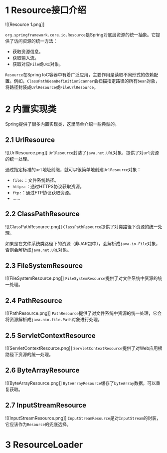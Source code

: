 # 1 Resource接口介绍
![[Resource 1.png]]

`org.springframework.core.io.Resource`是Spring对底层资源的统一抽象。它提供了访问资源的统一方法：
- 获取资源信息。
- 获取输入流。
- 获取对应`File`或`URI`对象。

`Resource`在Spring IoC容器中有着广泛应用，主要作用是读取不同形式的依赖配置。例如，`ClassPathBeanDefinitionScanner`会扫描指定路径的所有`bean`对象，将路径封装成`UrlResource`或`FileUrlResource`。

# 2 内置实现类
Spring提供了很多内置实现类，这里简单介绍一些典型的。

## 2.1 UrlResource
![[UrlResource.png]]
`UrlResource`封装了`java.net.URL`对象，提供了对`url`资源的统一处理。

通过指定标准的`url`地址前缀，就可以很简单地创建`UrlResource`对象：
- `file:`：文件系统路径。
- `https:`：通过HTTPS协议获取资源。
- `ftp:`：通过FTP协议获取资源。
- ……

## 2.2 ClassPathResource
![[ClassPathResource.png]]
`ClassPathResource`提供了对类路径下资源的统一处理。

如果是在文件系统类路径下的资源（非JAR包中），会解析成`java.io.File`对象，否则会解析成`java.net.URL`对象。

## 2.3 FileSystemResource
![[FileSystemResource.png]]
`FileSystemResource`提供了对文件系统中资源的统一处理。

## 2.4 PathResource
![[PathResource.png]]
`PathResource`提供了对文件系统中资源的统一处理，它会将资源解析成`java.nio.file.Path`对象进行处理。

## 2.5 ServletContextResource
![[ServletContextResource.png]]
`ServletContextResource`提供了对Web应用根路径下资源的统一处理。

## 2.6 ByteArrayResource
![[ByteArrayResource.png]]
`ByteArrayResource`缓存了`byteArray`数据，可以重复获取。

## 2.7 InputStreamResource
![[InputStreamResource.png]]
`InputStreamResource`是对`InputStream`的封装，它应该作为`Resource`的兜底选择。

# 3 ResourceLoader
